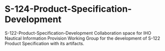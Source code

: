 # S-124-Product-Specification-Development
S-122-Product-Specification-Development Collaboration space for IHO Nautical Information Provision Working Group for the development of S-122 Product Specification with its artifacts.
